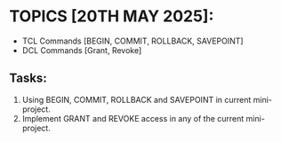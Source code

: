 # TOPICS [20TH MAY 2025]:

- TCL Commands [BEGIN, COMMIT, ROLLBACK, SAVEPOINT]
- DCL Commands [Grant, Revoke]

## Tasks:

1. Using BEGIN, COMMIT, ROLLBACK and SAVEPOINT in current mini-project.
2. Implement GRANT and REVOKE access in any of the current mini-project.
